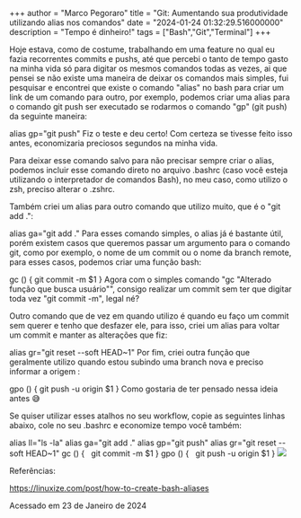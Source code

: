 +++
  author = "Marco Pegoraro"
  title = "Git: Aumentando sua produtividade utilizando alias nos comandos"
  date = "2024-01-24 01:32:29.516000000"
  description = "Tempo é dinheiro!"
  tags = ["Bash","Git","Terminal"] 
+++
  
Hoje estava, como de costume, trabalhando em uma feature no qual eu fazia recorrentes commits e pushs, até que percebi o tanto de tempo gasto na minha vida só para digitar os mesmos comandos todas as vezes, ai que pensei se não existe uma maneira de deixar os comandos mais simples, fui pesquisar e encontrei que existe o comando "alias" no bash para criar um link de um comando para outro, por exemplo, podemos criar uma alias para o comando git push ser executado se rodarmos o comando "gp" (git push) da seguinte maneira:

alias gp="git push"
Fiz o teste e deu certo! Com certeza se tivesse feito isso antes, economizaria preciosos segundos na minha vida.

Para deixar esse comando salvo para não precisar sempre criar o alias, podemos incluir esse comando direto no arquivo .bashrc (caso você esteja utilizando o interpretador de comandos Bash), no meu caso, como utilizo o zsh, preciso alterar o .zshrc.

Também criei um alias para outro comando que utilizo muito, que é o "git add .":

alias ga="git add ."
Para esses comando simples, o alias já é bastante útil, porém existem casos que queremos passar um argumento para o comando git, como por exemplo, o nome de um commit ou o nome da branch remote, para esses casos, podemos criar uma função bash:

gc () 
{
  git commit -m $1
}
Agora com o simples comando "gc "Alterado função que busca usuário"", consigo realizar um commit sem ter que digitar toda vez "git commit -m", legal né?

Outro comando que de vez em quando utilizo é quando eu faço um commit sem querer e tenho que desfazer ele, para isso, criei um alias para voltar um commit e manter as alterações que fiz:

alias gr="git reset --soft HEAD~1"
Por fim, criei outra função que geralmente utilizo quando estou subindo uma branch nova e preciso informar a origem :

gpo () 
{
  git push -u origin $1
}
Como gostaria de ter pensado nessa ideia antes 😅

Se quiser utilizar esses atalhos no seu workflow, copie as seguintes linhas abaixo, cole no seu .bashrc e economize tempo você também:

alias ll="ls -la"
alias ga="git add ."
alias gp="git push"
alias gr="git reset --soft HEAD~1"
gc ()
{
  git commit -m $1
}
gpo ()
{
  git push -u origin $1
}
![](https://marco-blog-post-images.s3.sa-east-1.amazonaws.com/ea7dc9ec-d008-4624-bb0c-764f32ddad2c.jpg)

Referências:

https://linuxize.com/post/how-to-create-bash-aliases

Acessado em 23 de Janeiro de 2024